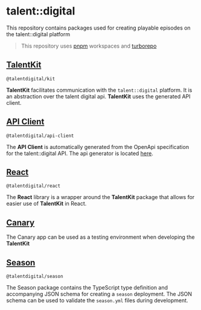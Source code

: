 # talent::digital

This repository contains packages used for creating playable episodes on the talent::digital platform

> This repository uses [pnpm](https://pnpm.io/) workspaces and [turborepo](https://turbo.build/repo)  

## [TalentKit](packages/kit/)

`@talentdigital/kit`

__TalentKit__ facilitates communication with the `talent::digital` platform. It is an abstraction over the talent digital api. __TalentKit__ uses the generated API client.

## [API Client](packages/api-client/)

`@talentdigital/api-client`

The __API Client__ is automatically generated from the OpenApi specification for the talent::digital API. The api generator is located [here](https://github.com/talent-digital/talentdigital/tree/master/api-client-generator).

## [React](packages/react/)

`@talentdigital/react`

The __React__ library is a wrapper around the __TalentKit__ package that allows for easier use of __TalentKit__ in React.
## [Canary](apps/canary/)

The Canary app can be used as a testing environment when developing the __TalentKit__

## [Season](packages/season/)

`@talentdigital/season`

The Season package contains the TypeScript type definition and accompanying JSON schema for creating a `season` deployment. The JSON schema can be used to validate the `season.yml` files during development.
